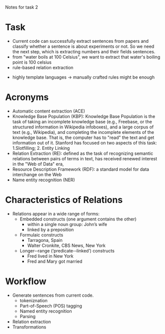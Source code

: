 Notes for task 2
# Task
* Current code can successfully extract sentences from papers and classify whether a sentence is about experiments or not. So we need the next step, which is extracting numbers and their fields sentences.
* from "water boils at 100 Celsius", we want to extract that water's boiling point is 100 celsius
* rule-based relation extraction
- highly template languages -> manually crafted rules might be enough


# Acronyms
* Automatic content extraction (ACE) 
* Knowledge Base Population (KBP):  Knowledge Base Population is the task of taking an incomplete knowledge base (e.g., Freebase, or the structured information in Wikipedia infoboxes), and a large corpus of text (e.g., Wikipedia), and completing the incomplete elements of the knowledge base. That is, the computer has to "read" the text and get information out of it. Stanford has focused on two aspects of this task: 1.Slotfilling; 2. Entity Linking  
* Relation Extraction (RE): defined as the task of recognizing semantic relations between  pairs  of  terms  in  text,  has  received  renewed  interest in the "Web of Data" era,
* Resource Description Framework (RDF): a standard model for data interchange on the Web
* Name entity recognition (NER)

# Characteristics of Relations 
* Relations appear in a wide range of forms:   
    * Embedded constructs (one argument contains the other)   
        * within a single noun group: John’s wife     
        * linked by a preposition   
    * Formulaic constructs
        * Tarragona, Spain
        * Walter Cronkite, CBS News, New York
    * Longer-­‐range (‘predicate-­‐linked’) constructs
        * Fred lived in New York
        * Fred and Mary got married

# Workflow
* Generate sentences from current code.
    * tokeniznation
    * Part-of-Speech (POS) tagging
    * Named entity recognition
    * Parsing
* Relation extraction
* Transformations
